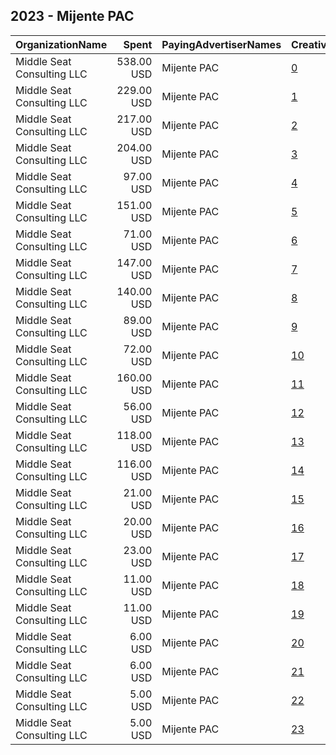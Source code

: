 ## 2023 - Mijente PAC 
|OrganizationName|Spent|PayingAdvertiserNames|CreativeUrls|Impressions|Genders|AgeBrackets|CountryCodes|BillingAddresses|CandidateBallotInformation|
|:---|---:|:---|:---|---:|:---|:---|:---|:---|:---|
|Middle Seat Consulting  LLC|538.00 USD|Mijente PAC|[0](https://www.snap.com/political-ads/asset/3271608e6a3d15ab0866c5058dc6feba3bb55472689e66e520e6f674013c6443?mediaType=jpg)|51,952||18+|united states|"Po Box 21600,Washington,20009,US"||
|Middle Seat Consulting  LLC|229.00 USD|Mijente PAC|[1](https://www.snap.com/political-ads/asset/7ead4c6b0dd072d3e9d0366935be342d27598dfd7daff63a4275c3a2ab9e7d48?mediaType=jpg)|48,891||18+|united states|"Po Box 21600,Washington,20009,US"||
|Middle Seat Consulting  LLC|217.00 USD|Mijente PAC|[2](https://www.snap.com/political-ads/asset/afb928164ec7f617133802eed6fd9b82660cbdbc1e68606f4d2b378258c103f3?mediaType=jpg)|45,836||18+|united states|"Po Box 21600,Washington,20009,US"||
|Middle Seat Consulting  LLC|204.00 USD|Mijente PAC|[3](https://www.snap.com/political-ads/asset/3271608e6a3d15ab0866c5058dc6feba3bb55472689e66e520e6f674013c6443?mediaType=jpg)|42,300||18+|united states|"Po Box 21600,Washington,20009,US"||
|Middle Seat Consulting  LLC|97.00 USD|Mijente PAC|[4](https://www.snap.com/political-ads/asset/2852a55f8d02a48e8b1a8b52404e8a7424f96563747798169150fd24c349d2aa?mediaType=jpg)|9,933||18+|united states|"Po Box 21600,Washington,20009,US"||
|Middle Seat Consulting  LLC|151.00 USD|Mijente PAC|[5](https://www.snap.com/political-ads/asset/afb928164ec7f617133802eed6fd9b82660cbdbc1e68606f4d2b378258c103f3?mediaType=jpg)|7,487||18+|united states|"Po Box 21600,Washington,20009,US"||
|Middle Seat Consulting  LLC|71.00 USD|Mijente PAC|[6](https://www.snap.com/political-ads/asset/efcf5a0b02546381903246a3d869c18ff4b1a8afe899d5cdd2a57ce7382f494b?mediaType=jpg)|7,177||18+|united states|"Po Box 21600,Washington,20009,US"||
|Middle Seat Consulting  LLC|147.00 USD|Mijente PAC|[7](https://www.snap.com/political-ads/asset/3271608e6a3d15ab0866c5058dc6feba3bb55472689e66e520e6f674013c6443?mediaType=jpg)|7,088||18+|united states|"Po Box 21600,Washington,20009,US"||
|Middle Seat Consulting  LLC|140.00 USD|Mijente PAC|[8](https://www.snap.com/political-ads/asset/7ead4c6b0dd072d3e9d0366935be342d27598dfd7daff63a4275c3a2ab9e7d48?mediaType=jpg)|6,859||18+|united states|"Po Box 21600,Washington,20009,US"||
|Middle Seat Consulting  LLC|89.00 USD|Mijente PAC|[9](https://www.snap.com/political-ads/asset/7ead4c6b0dd072d3e9d0366935be342d27598dfd7daff63a4275c3a2ab9e7d48?mediaType=jpg)|6,710||18+|united states|"Po Box 21600,Washington,20009,US"||
|Middle Seat Consulting  LLC|72.00 USD|Mijente PAC|[10](https://www.snap.com/political-ads/asset/ba12c748a8e9bdb1a4f7deec67428e6be9c729705d5ed24a9a0025133195ae29?mediaType=png)|6,022||18+|united states|"Po Box 21600,Washington,20009,US"||
|Middle Seat Consulting  LLC|160.00 USD|Mijente PAC|[11](https://www.snap.com/political-ads/asset/7ead4c6b0dd072d3e9d0366935be342d27598dfd7daff63a4275c3a2ab9e7d48?mediaType=jpg)|5,986||18+|united states|"Po Box 21600,Washington,20009,US"||
|Middle Seat Consulting  LLC|56.00 USD|Mijente PAC|[12](https://www.snap.com/political-ads/asset/afb928164ec7f617133802eed6fd9b82660cbdbc1e68606f4d2b378258c103f3?mediaType=jpg)|5,742||18+|united states|"Po Box 21600,Washington,20009,US"||
|Middle Seat Consulting  LLC|118.00 USD|Mijente PAC|[13](https://www.snap.com/political-ads/asset/3271608e6a3d15ab0866c5058dc6feba3bb55472689e66e520e6f674013c6443?mediaType=jpg)|5,195||18+|united states|"Po Box 21600,Washington,20009,US"||
|Middle Seat Consulting  LLC|116.00 USD|Mijente PAC|[14](https://www.snap.com/political-ads/asset/afb928164ec7f617133802eed6fd9b82660cbdbc1e68606f4d2b378258c103f3?mediaType=jpg)|4,822||18+|united states|"Po Box 21600,Washington,20009,US"||
|Middle Seat Consulting  LLC|21.00 USD|Mijente PAC|[15](https://www.snap.com/political-ads/asset/5b8d1f16570ec5c31167d67af7c33e956ffcea2dfabef8fbd8cf54fc5baba890?mediaType=png)|3,334||18+|united states|"Po Box 21600,Washington,20009,US"||
|Middle Seat Consulting  LLC|20.00 USD|Mijente PAC|[16](https://www.snap.com/political-ads/asset/ba12c748a8e9bdb1a4f7deec67428e6be9c729705d5ed24a9a0025133195ae29?mediaType=png)|3,245||18+|united states|"Po Box 21600,Washington,20009,US"||
|Middle Seat Consulting  LLC|23.00 USD|Mijente PAC|[17](https://www.snap.com/political-ads/asset/5b8d1f16570ec5c31167d67af7c33e956ffcea2dfabef8fbd8cf54fc5baba890?mediaType=png)|2,058||18+|united states|"Po Box 21600,Washington,20009,US"||
|Middle Seat Consulting  LLC|11.00 USD|Mijente PAC|[18](https://www.snap.com/political-ads/asset/5b8d1f16570ec5c31167d67af7c33e956ffcea2dfabef8fbd8cf54fc5baba890?mediaType=png)|494||18+|united states|"Po Box 21600,Washington,20009,US"||
|Middle Seat Consulting  LLC|11.00 USD|Mijente PAC|[19](https://www.snap.com/political-ads/asset/ba12c748a8e9bdb1a4f7deec67428e6be9c729705d5ed24a9a0025133195ae29?mediaType=png)|429||18+|united states|"Po Box 21600,Washington,20009,US"||
|Middle Seat Consulting  LLC|6.00 USD|Mijente PAC|[20](https://www.snap.com/political-ads/asset/ba12c748a8e9bdb1a4f7deec67428e6be9c729705d5ed24a9a0025133195ae29?mediaType=png)|365||18+|united states|"Po Box 21600,Washington,20009,US"||
|Middle Seat Consulting  LLC|6.00 USD|Mijente PAC|[21](https://www.snap.com/political-ads/asset/efcf5a0b02546381903246a3d869c18ff4b1a8afe899d5cdd2a57ce7382f494b?mediaType=jpg)|365||18+|united states|"Po Box 21600,Washington,20009,US"||
|Middle Seat Consulting  LLC|5.00 USD|Mijente PAC|[22](https://www.snap.com/political-ads/asset/5b8d1f16570ec5c31167d67af7c33e956ffcea2dfabef8fbd8cf54fc5baba890?mediaType=png)|336||18+|united states|"Po Box 21600,Washington,20009,US"||
|Middle Seat Consulting  LLC|5.00 USD|Mijente PAC|[23](https://www.snap.com/political-ads/asset/2852a55f8d02a48e8b1a8b52404e8a7424f96563747798169150fd24c349d2aa?mediaType=jpg)|315||18+|united states|"Po Box 21600,Washington,20009,US"||
